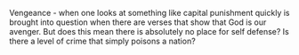 Vengeance - when one looks at something like capital punishment quickly is brought into question when there are verses that show that God is our avenger. But does this mean there is absolutely no place for self defense? Is there a level of crime that simply poisons a nation?